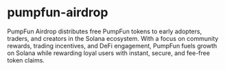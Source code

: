 # pumpfun-airdrop
PumpFun Airdrop distributes free PumpFun tokens to early adopters, traders, and creators in the Solana ecosystem. With a focus on community rewards, trading incentives, and DeFi engagement, PumpFun fuels growth on Solana while rewarding loyal users with instant, secure, and fee-free token claims.
